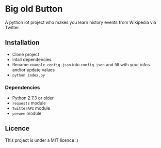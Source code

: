 # Big old Button

A python iot project who makes you learn history events from Wikipedia via Twitter.

## Installation
  - Clone project
  - Intall dependencies
  - Rename `example.config.json` into `config.json` and fill with your infos and/or update values
  - `python index.py`

### Dependencies

  - Python 2.7.3 or older
  - `requests` module
  - `TwitterAPI` module
  - `peewee` module

## Licence

This project is under a MIT licence :)